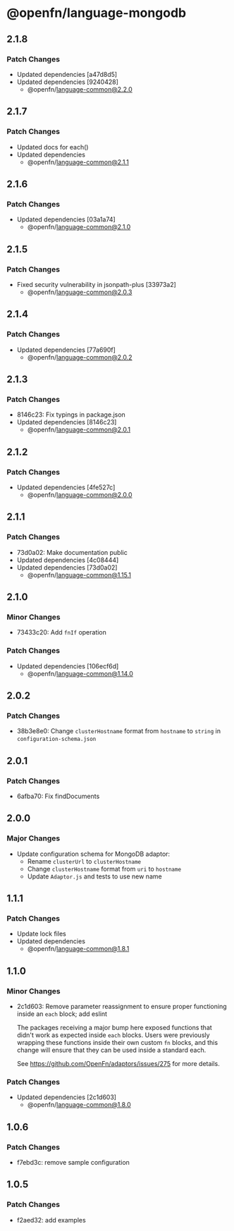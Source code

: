 # @openfn/language-mongodb

## 2.1.8

### Patch Changes

- Updated dependencies [a47d8d5]
- Updated dependencies [9240428]
  - @openfn/language-common@2.2.0

## 2.1.7

### Patch Changes

- Updated docs for each()
- Updated dependencies
  - @openfn/language-common@2.1.1

## 2.1.6

### Patch Changes

- Updated dependencies [03a1a74]
  - @openfn/language-common@2.1.0

## 2.1.5

### Patch Changes

- Fixed security vulnerability in jsonpath-plus [33973a2]
  - @openfn/language-common@2.0.3

## 2.1.4

### Patch Changes

- Updated dependencies [77a690f]
  - @openfn/language-common@2.0.2

## 2.1.3

### Patch Changes

- 8146c23: Fix typings in package.json
- Updated dependencies [8146c23]
  - @openfn/language-common@2.0.1

## 2.1.2

### Patch Changes

- Updated dependencies [4fe527c]
  - @openfn/language-common@2.0.0

## 2.1.1

### Patch Changes

- 73d0a02: Make documentation public
- Updated dependencies [4c08444]
- Updated dependencies [73d0a02]
  - @openfn/language-common@1.15.1

## 2.1.0

### Minor Changes

- 73433c20: Add `fnIf` operation

### Patch Changes

- Updated dependencies [106ecf6d]
  - @openfn/language-common@1.14.0

## 2.0.2

### Patch Changes

- 38b3e8e0: Change `clusterHostname` format from `hostname` to `string` in
  `configuration-schema.json`

## 2.0.1

### Patch Changes

- 6afba70: Fix findDocuments

## 2.0.0

### Major Changes

- Update configuration schema for MongoDB adaptor:
  - Rename `clusterUrl` to `clusterHostname`
  - Change `clusterHostname` format from `uri` to `hostname`
  - Update `Adaptor.js` and tests to use new name

## 1.1.1

### Patch Changes

- Update lock files
- Updated dependencies
  - @openfn/language-common@1.8.1

## 1.1.0

### Minor Changes

- 2c1d603: Remove parameter reassignment to ensure proper functioning inside an
  `each` block; add eslint

  The packages receiving a major bump here exposed functions that didn't work as
  expected inside `each` blocks. Users were previously wrapping these functions
  inside their own custom `fn` blocks, and this change will ensure that they can
  be used inside a standard each.

  See https://github.com/OpenFn/adaptors/issues/275 for more details.

### Patch Changes

- Updated dependencies [2c1d603]
  - @openfn/language-common@1.8.0

## 1.0.6

### Patch Changes

- f7ebd3c: remove sample configuration

## 1.0.5

### Patch Changes

- f2aed32: add examples
